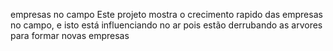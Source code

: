    empresas no campo
    Este projeto mostra o crecimento rapido das empresas no campo, e isto está influenciando no ar pois estão derrubando as arvores para formar novas empresas 
